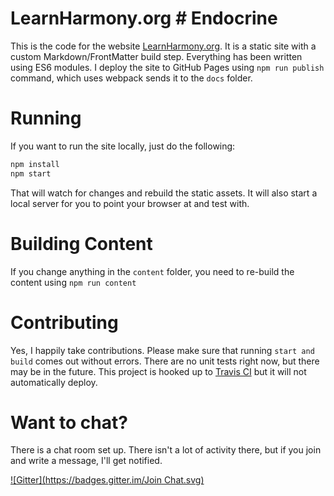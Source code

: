 # LearnHarmony.org # Endocrine

This is the code for the website [LearnHarmony.org](http://LearnHarmony.org).  It is a static site with a custom Markdown/FrontMatter build step.  Everything has been written using ES6 modules.  I deploy the site to GitHub Pages using `npm run publish` command, which uses webpack sends it to the `docs` folder.  

# Running

If you want to run the site locally, just do the following:

```js
npm install
npm start
```

That will watch for changes and rebuild the static assets.  It will also start a local server for you to point your browser at and test with.

# Building Content
If you change anything in the `content` folder, you need to re-build the content using `npm run content`

# Contributing

Yes, I happily take contributions.  Please make sure that running `start and build` comes out without errors.  There are no unit tests right now, but there may be in the future.  This project is hooked up to [Travis CI](https://travis-ci.org/BrianGenisio/learnharmony) but it will not automatically deploy.

# Want to chat?

There is a chat room set up.  There isn't a lot of activity there, but if you join and write a message, I'll get notified.

[![Gitter](https://badges.gitter.im/Join Chat.svg)](https://gitter.im/BrianGenisio/learnharmony?utm_source=badge&utm_medium=badge&utm_campaign=pr-badge&utm_content=badge)
